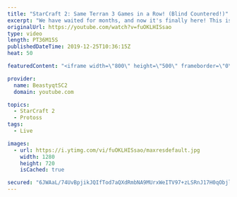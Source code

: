 ```yaml
---
title: "StarCraft 2: Same Terran 3 Games in a Row! (Blind Countered!)"
excerpt: "We have waited for months, and now it's finally here! This is the VOID RAYS to GRANDMASTER series! With the new balance changes to speedy Void Rays in the latest patch, we can now begin the series right!  #VoidRaystoGM #VoidRays #ChadRays #Beastyqt #StarCraft2 #SC2  Feel free to let me know if you have"
originalUrl: https://youtube.com/watch?v=fuOKLHISsao
type: video
length: PT36M15S
publishedDateTime: 2019-12-25T10:36:15Z
heat: 50

featuredContent: "<iframe width=\"800\" height=\"500\" frameborder=\"0\" src=\"https://www.youtube.com/embed/fuOKLHISsao\" allow=\"accelerometer; autoplay; encrypted-media; gyroscope; picture-in-picture\" allowfullscreen></iframe>"

provider:
  name: BeastyqtSC2
  domain: youtube.com

topics:
  - StarCraft 2
  - Protoss
tags:
  - Live

images:
  - url: https://i.ytimg.com/vi/fuOKLHISsao/maxresdefault.jpg
    width: 1280
    height: 720
    isCached: true

secured: "6JWAaL/74UvBpjikJQIfTod7aQXdRmbNA9MUrxWeITV97+zLSRnJ17H0qObjlR/sjoht1WQ/zldxyw0+BHYfwzQ/QIx3oiErHTv94kufv97Y9SpFMsRgIKu4Z0aeIAwdZBebzglzZdopemoWUW6cPCcChXVg8JvWOHtlIPFxLsN1PBNFZfQL/E0+UmxYH1Wn1bt8/cDnxXDQ7YQZ4ISWo/+thmd//BgQoby1UD85VXji7bKGhe3YeOZD+qCP7B9hvjYXXLGFYn5hcfKsl8vTxsHVdAuLG2noDONHUDSf3HWp3zTfYIWJkO9r/5+SYjb5/aA0m3+7nWxOr8dG++tCtD38BsAMPd4/XROkNRpE1GrnH3l0CxDhH2DyN0NeRLOHWMYmRTFK72wjlwBEhmUmyC+L0qRuJF0SGdbEWPyvKOc=;NG97INTPya1PS7AfQRfnBA=="
---
```


